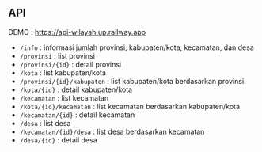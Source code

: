 ## API
DEMO : https://api-wilayah.up.railway.app


- `/info` : informasi jumlah provinsi, kabupaten/kota, kecamatan, dan desa
- `/provinsi` : list provinsi
- `/provinsi/{id}` : detail provinsi
- `/kota` : list kabupaten/kota
- `/provinsi/{id}/kabupaten` : list kabupaten/kota berdasarkan provinsi
- `/kota/{id}` : detail kabupaten/kota
- `/kecamatan` : list kecamatan
- `/kota/{id}/kecamatan` : list kecamatan berdasarkan kabupaten/kota
- `/kecamatan/{id}` : detail kecamatan
- `/desa` : list desa
- `/kecamatan/{id}/desa` : list desa berdasarkan kecamatan
- `/desa/{id}` : detail desa